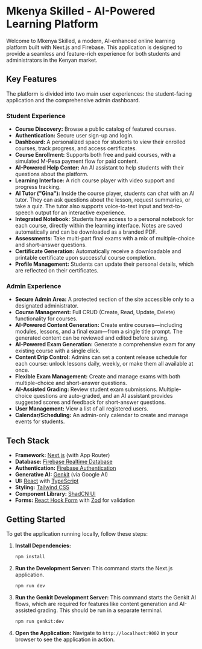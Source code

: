 
# Mkenya Skilled - AI-Powered Learning Platform

Welcome to Mkenya Skilled, a modern, AI-enhanced online learning platform built with Next.js and Firebase. This application is designed to provide a seamless and feature-rich experience for both students and administrators in the Kenyan market.

## Key Features

The platform is divided into two main user experiences: the student-facing application and the comprehensive admin dashboard.

### Student Experience
- **Course Discovery:** Browse a public catalog of featured courses.
- **Authentication:** Secure user sign-up and login.
- **Dashboard:** A personalized space for students to view their enrolled courses, track progress, and access certificates.
- **Course Enrollment:** Supports both free and paid courses, with a simulated M-Pesa payment flow for paid content.
- **AI-Powered Help Center:** An AI assistant to help students with their questions about the platform.
- **Learning Interface:** A rich course player with video support and progress tracking.
- **AI Tutor ("Gina"):** Inside the course player, students can chat with an AI tutor. They can ask questions about the lesson, request summaries, or take a quiz. The tutor also supports voice-to-text input and text-to-speech output for an interactive experience.
- **Integrated Notebook:** Students have access to a personal notebook for each course, directly within the learning interface. Notes are saved automatically and can be downloaded as a branded PDF.
- **Assessments:** Take multi-part final exams with a mix of multiple-choice and short-answer questions.
- **Certificate Generation:** Automatically receive a downloadable and printable certificate upon successful course completion.
- **Profile Management:** Students can update their personal details, which are reflected on their certificates.

### Admin Experience
- **Secure Admin Area:** A protected section of the site accessible only to a designated administrator.
- **Course Management:** Full CRUD (Create, Read, Update, Delete) functionality for courses.
- **AI-Powered Content Generation:** Create entire courses—including modules, lessons, and a final exam—from a single title prompt. The generated content can be reviewed and edited before saving.
- **AI-Powered Exam Generation:** Generate a comprehensive exam for any existing course with a single click.
- **Content Drip Control:** Admins can set a content release schedule for each course: unlock lessons daily, weekly, or make them all available at once.
- **Flexible Exam Management:** Create and manage exams with both multiple-choice and short-answer questions.
- **AI-Assisted Grading:** Review student exam submissions. Multiple-choice questions are auto-graded, and an AI assistant provides suggested scores and feedback for short-answer questions.
- **User Management:** View a list of all registered users.
- **Calendar/Scheduling:** An admin-only calendar to create and manage events for students.

## Tech Stack

- **Framework:** [Next.js](https://nextjs.org/) (with App Router)
- **Database:** [Firebase Realtime Database](https://firebase.google.com/products/realtime-database)
- **Authentication:** [Firebase Authentication](https://firebase.google.com/products/auth)
- **Generative AI:** [Genkit](https://firebase.google.com/docs/genkit) (via Google AI)
- **UI:** [React](https://react.dev/) with [TypeScript](https://www.typescriptlang.org/)
- **Styling:** [Tailwind CSS](https://tailwindcss.com/)
- **Component Library:** [ShadCN UI](https://ui.shadcn.com/)
- **Forms:** [React Hook Form](https://react-hook-form.com/) with [Zod](https://zod.dev/) for validation

## Getting Started

To get the application running locally, follow these steps:

1.  **Install Dependencies:**
    ```bash
    npm install
    ```

2.  **Run the Development Server:**
    This command starts the Next.js application.
    ```bash
    npm run dev
    ```

3.  **Run the Genkit Development Server:**
    This command starts the Genkit AI flows, which are required for features like content generation and AI-assisted grading. This should be run in a separate terminal.
    ```bash
    npm run genkit:dev
    ```

4.  **Open the Application:**
    Navigate to `http://localhost:9002` in your browser to see the application in action.

